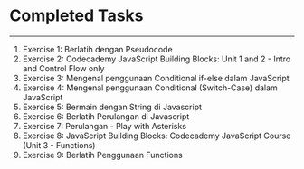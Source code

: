 # Completed Tasks

---

1. Exercise 1: Berlatih dengan Pseudocode
2. Exercise 2: Codecademy JavaScript Building Blocks: Unit 1 and 2 - Intro and Control Flow only
3. Exercise 3: Mengenal penggunaan Conditional if-else dalam JavaScript
4. Exercise 4: Mengenal penggunaan Conditional (Switch-Case) dalam JavaScript
5. Exercise 5: Bermain dengan String di Javascript
6. Exercise 6: Berlatih Perulangan di Javascript
7. Exercise 7: Perulangan - Play with Asterisks
8. Exercise 8: JavaScript Building Blocks: Codecademy JavaScript Course (Unit 3 - Functions)
9. Exercise 9: Berlatih Penggunaan Functions